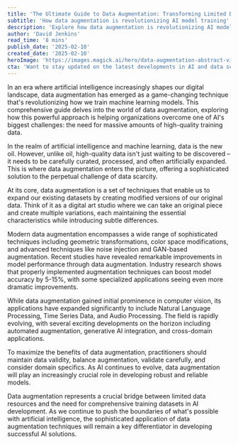 ```yaml
---
title: 'The Ultimate Guide to Data Augmentation: Transforming Limited Data into Robust AI Models'
subtitle: 'How data augmentation is revolutionizing AI model training'
description: 'Explore how data augmentation is revolutionizing AI model training by transforming limited datasets into robust training materials. Learn about cutting-edge techniques, best practices, and future trends in this comprehensive guide to maximizing AI model performance through sophisticated data manipulation strategies.'
author: 'David Jenkins'
read_time: '8 mins'
publish_date: '2025-02-10'
created_date: '2025-02-10'
heroImage: 'https://images.magick.ai/hero/data-augmentation-abstract-visualization.jpg'
cta: 'Want to stay updated on the latest developments in AI and data science? Follow us on LinkedIn for regular insights, expert analysis, and innovation updates that can help transform your approach to AI development.'
---
```


In an era where artificial intelligence increasingly shapes our digital landscape, data augmentation has emerged as a game-changing technique that's revolutionizing how we train machine learning models. This comprehensive guide delves into the world of data augmentation, exploring how this powerful approach is helping organizations overcome one of AI's biggest challenges: the need for massive amounts of high-quality training data.

In the realm of artificial intelligence and machine learning, data is the new oil. However, unlike oil, high-quality data isn't just waiting to be discovered – it needs to be carefully curated, processed, and often artificially expanded. This is where data augmentation enters the picture, offering a sophisticated solution to the perpetual challenge of data scarcity.

At its core, data augmentation is a set of techniques that enable us to expand our existing datasets by creating modified versions of our original data. Think of it as a digital art studio where we can take an original piece and create multiple variations, each maintaining the essential characteristics while introducing subtle differences.

Modern data augmentation encompasses a wide range of sophisticated techniques including geometric transformations, color space modifications, and advanced techniques like noise injection and GAN-based augmentation. Recent studies have revealed remarkable improvements in model performance through data augmentation. Industry research shows that properly implemented augmentation techniques can boost model accuracy by 5-15%, with some specialized applications seeing even more dramatic improvements.

While data augmentation gained initial prominence in computer vision, its applications have expanded significantly to include Natural Language Processing, Time Series Data, and Audio Processing. The field is rapidly evolving, with several exciting developments on the horizon including automated augmentation, generative AI integration, and cross-domain applications.

To maximize the benefits of data augmentation, practitioners should maintain data validity, balance augmentation, validate carefully, and consider domain specifics. As AI continues to evolve, data augmentation will play an increasingly crucial role in developing robust and reliable models.

Data augmentation represents a crucial bridge between limited data resources and the need for comprehensive training datasets in AI development. As we continue to push the boundaries of what's possible with artificial intelligence, the sophisticated application of data augmentation techniques will remain a key differentiator in developing successful AI solutions.